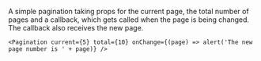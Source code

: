 A simple pagination taking props for the current page, the total number of pages and a callback, which gets called
when the page is being changed. The callback also receives the new page.

    <Pagination current={5} total={10} onChange={(page) => alert('The new page number is ' + page)} />
